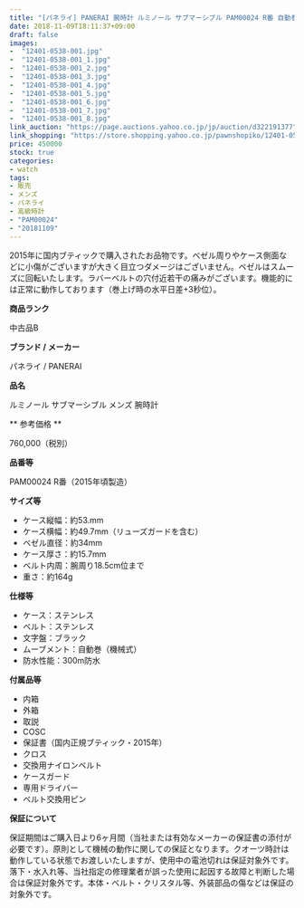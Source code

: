 ```yaml
---
title: "[パネライ] PANERAI 腕時計 ルミノール サブマーシブル PAM00024 R番 自動巻 メンズ 中古 良品"
date: 2018-11-09T18:11:37+09:00
draft: false
images:
-  "12401-0538-001.jpg"
-  "12401-0538-001_1.jpg"
-  "12401-0538-001_2.jpg"
-  "12401-0538-001_3.jpg"
-  "12401-0538-001_4.jpg"
-  "12401-0538-001_5.jpg"
-  "12401-0538-001_6.jpg"
-  "12401-0538-001_7.jpg"
-  "12401-0538-001_8.jpg"
link_auction: "https://page.auctions.yahoo.co.jp/jp/auction/d322191377"
link_shopping: "https://store.shopping.yahoo.co.jp/pawnshopiko/12401-0538-001.html"
price: 450000
stock: true
categories:
- watch
tags:
- 販売
- メンズ
- パネライ
- 高級時計
- "PAM00024"
- "20181109"
---
```

2015年に国内ブティックで購入されたお品物です。ベゼル周りやケース側面などに小傷がございますが大きく目立つダメージはございません。ベゼルはスムーズに回転いたします。ラバーベルトの穴付近若干の痛みがございます。機能的には正常に動作しております（巻上げ時の水平日差+3秒位）。

**商品ランク**

中古品B

**ブランド / メーカー**

パネライ / PANERAI

**品名**

ルミノール サブマーシブル  メンズ 腕時計

** 参考価格 **

760,000（税別）

**品番等**

PAM00024 R番（2015年頃製造）

**サイズ等**

- ケース縦幅：約53.mm
- ケース横幅：約49.7mm（リューズガードを含む）
- ベゼル直径：約34mm
- ケース厚さ：約15.7mm
- ベルト内周：腕周り18.5cm位まで
- 重さ：約164g

**仕様等**

- ケース：ステンレス
- ベルト：ステンレス
- 文字盤：ブラック
- ムーブメント：自動巻（機械式）
- 防水性能：300m防水

**付属品等**

- 内箱
- 外箱
- 取説
- COSC
- 保証書（国内正規ブティック・2015年）
- クロス
- 交換用ナイロンベルト
- ケースガード
- 専用ドライバー
- ベルト交換用ピン

**保証について**

保証期間はご購入日より6ヶ月間（当社または有効なメーカーの保証書の添付が必要です）。原則として機械の動作に関しての保証となります。クオーツ時計は動作している状態でお渡しいたしますが、使用中の電池切れは保証対象外です。落下・水入れ等、当社指定の修理業者が誤った使用に起因する故障と判断した場合は保証対象外です。本体・ベルト・クリスタル等、外装部品の傷などは保証の対象外です。
